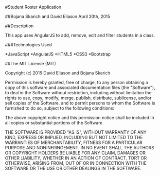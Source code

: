 #Student Roster Application

##Bojana Skarich and David Eliason  April 20th, 2015

##Description

This app uses AngularJS to add, remove, edit and filter students in a class.

###Technologies Used

*JavaScript
*AngularJS
*HTML5
*CSS3
*Bootstrap

##The MIT License (MIT)

Copyright (c) 2015 David Eliason and Bojana Skarich

Permission is hereby granted, free of charge, to any person obtaining a copy of this software and associated documentation files (the "Software"), to deal in the Software without restriction, including without limitation the rights to use, copy, modify, merge, publish, distribute, sublicense, and/or sell copies of the Software, and to permit persons to whom the Software is furnished to do so, subject to the following conditions:

The above copyright notice and this permission notice shall be included in all copies or substantial portions of the Software.

THE SOFTWARE IS PROVIDED "AS IS", WITHOUT WARRANTY OF ANY KIND, EXPRESS OR IMPLIED, INCLUDING BUT NOT LIMITED TO THE WARRANTIES OF MERCHANTABILITY, FITNESS FOR A PARTICULAR PURPOSE AND NONINFRINGEMENT. IN NO EVENT SHALL THE AUTHORS OR COPYRIGHT HOLDERS BE LIABLE FOR ANY CLAIM, DAMAGES OR OTHER LIABILITY, WHETHER IN AN ACTION OF CONTRACT, TORT OR OTHERWISE, ARISING FROM, OUT OF OR IN CONNECTION WITH THE SOFTWARE OR THE USE OR OTHER DEALINGS IN THE SOFTWARE.
